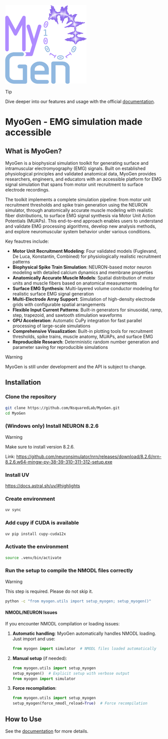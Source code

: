 <img src="./docs/source/_static/myogen_logo.png" height="250">

> [!TIP]
> Dive deeper into our features and usage with the official [documentation](https://nsquaredlab.github.io/MyoGen/).

# MyoGen - EMG simulation made accessible

## What is MyoGen?

MyoGen is a biophysical simulation toolkit for generating surface and intramuscular electromyography (EMG) signals. Built on established physiological principles and validated anatomical data, MyoGen provides researchers, engineers, and educators with an accessible platform for EMG signal simulation that spans from motor unit recruitment to surface electrode recordings.

The toolkit implements a complete simulation pipeline: from motor unit recruitment thresholds and spike train generation using the NEURON simulator, through anatomically accurate muscle modeling with realistic fiber distributions, to surface EMG signal synthesis via Motor Unit Action Potentials (MUAPs). This end-to-end approach enables users to understand and validate EMG processing algorithms, develop new analysis methods, and explore neuromuscular system behavior under various conditions.

Key feautres include:
- **Motor Unit Recruitment Modeling**: Four validated models (Fuglevand, De Luca, Konstantin, Combined) for physiologically realistic recruitment patterns
- **Biophysical Spike Train Simulation**: NEURON-based motor neuron modeling with detailed calcium dynamics and membrane properties  
- **Anatomically Accurate Muscle Models**: Spatial distribution of motor units and muscle fibers based on anatomical measurements
- **Surface EMG Synthesis**: Multi-layered volume conductor modeling for realistic surface EMG signal generation
- **Multi-Electrode Array Support**: Simulation of high-density electrode grids with configurable spatial arrangements
- **Flexible Input Current Patterns**: Built-in generators for sinusoidal, ramp, step, trapezoid, and sawtooth stimulation waveforms
- **GPU Acceleration**: Automatic CuPy integration for fast parallel processing of large-scale simulations
- **Comprehensive Visualization**: Built-in plotting tools for recruitment thresholds, spike trains, muscle anatomy, MUAPs, and surface EMG
- **Reproducible Research**: Deterministic random number generation and parameter saving for reproducible simulations

> [!WARNING]  
> MyoGen is still under development and the API is subject to change.

## Installation

### Clone the repository
```bash
git clone https://github.com/NsquaredLab/MyoGen.git
cd MyoGen
```

### (Windows only) Install NEURON 8.2.6

> [!WARNING]  
> Make sure to install version 8.2.6.

Link: https://github.com/neuronsimulator/nrn/releases/download/8.2.6/nrn-8.2.6.w64-mingw-py-38-39-310-311-312-setup.exe

### Install UV
https://docs.astral.sh/uv/#highlights

### Create environment
```bash
uv sync
```

### Add cupy if CUDA is available
```bash
uv pip install cupy-cuda12x
```

### Activate the environment
```bash
source .venv/bin/activate
```

### Run the setup to compile the NMODL files correctly
> [!WARNING]  
> This step is required. Please do not skip it.

```bash
python -c "from myogen.utils import setup_myogen; setup_myogen()"
```

#### NMODL/NEURON Issues

If you encounter NMODL compilation or loading issues:

1. **Automatic handling**: MyoGen automatically handles NMODL loading. Just import and use:
   ```python
   from myogen import simulator  # NMODL files loaded automatically
   ```

2. **Manual setup** (if needed):
   ```python
   from myogen.utils import setup_myogen
   setup_myogen()  # Explicit setup with verbose output
   from myogen import simulator
   ```

3. **Force recompilation**:
   ```python
   from myogen.utils import setup_myogen
   setup_myogen(force_nmodl_reload=True)  # Force recompilation
   ```

## How to Use

See the [documentation](https://nsquaredlab.github.io/MyoGen/) for more details.

